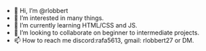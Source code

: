 - 👋 Hi, I’m @rlobbert
- 👀 I’m interested in many things.
- 🌱 I’m currently learning HTML/CSS and JS.
- 💞️ I’m looking to collaborate on beginner to intermediate projects.
- 📫 How to reach me discord:rafa5613, gmail: rlobbert27 or DM.

<!---
rlobbert/rlobbert is a ✨ special ✨ repository because its `README.md` (this file) appears on your GitHub profile.
You can click the Preview link to take a look at your changes.
--->
